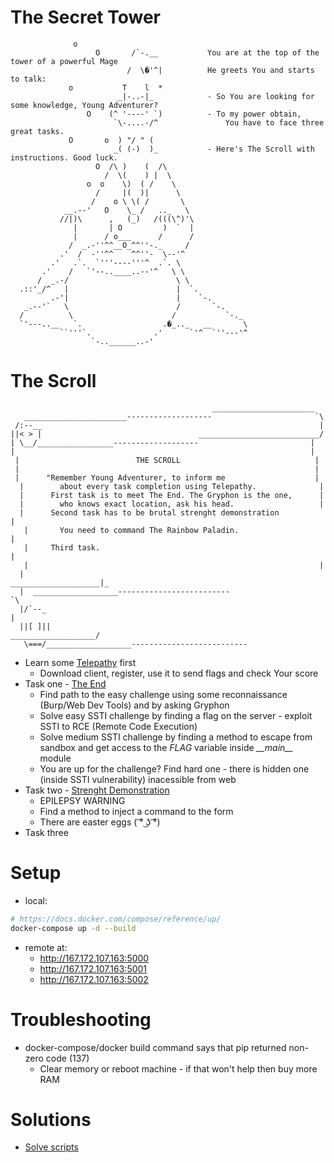 # The Secret Tower

```
              o                             
                   O       /`-.__           You are at the top of the tower of a powerful Mage
                          /  \�'^|          He greets You and starts to talk:
             o           T    l  *
                        _|-..-|_            - So You are looking for some knowledge, Young Adventurer?
                 O    (^ '----' `)          - To my power obtain,
                       `\-....-/^               You have to face three great tasks.
             O       o  ) "/ " (              
                       _( (-)  )_           - Here's The Scroll with instructions. Good luck.
                   O  /\ )    (  /\         
                     /  \(    ) |  \
                 o  o    \)  ( /    \
                   /     |(  )|      \
                  /    o \ \( /       \
            __.--'   O    \_ /   .._   \
           //|)\      ,   (_)   /(((\^)'\
              |       | O         )  `  |
              |      / o___      /      /
             /  _.-''^^__O_^^''-._     /
           .'  /  -''^^    ^^''-  \--'^
         .'   .`.  `'''----'''^  .`. \
       .'    /   `'--..____..--'^   \ \
      /  _.-/                        \ \
  .::'_/^   |                        |  `.
         .-'|                        |    `-.
   _.--'`   \                        /       `-.
  /          \                      /           `-._
  `'---..__   `.                  .�_.._   __       \
           ``'''`.              .'      `'^  `''---'^
                  `-..______..-'
```

# The Scroll

```
                                             _______________________
   _______________________-------------------                       `\
 /:--__                                                              |
||< > |                                   ___________________________/
| \__/_________________-------------------                         |
|                                                                  |
 |                          THE SCROLL                              |
 |                                                                  |
 |      "Remember Young Adventurer, to inform me                    |
  |        about every task completion using Telepathy.              |
  |      First task is to meet The End. The Gryphon is the one,      |
  |        who knows exact location, ask his head.                   |
  |      Second task has to be brutal strenght demonstration          |
   |       You need to command The Rainbow Paladin.                   |
   |     Third task.                                                  |
   |                                                                 |
  |                                              ____________________|_
  |  ___________________-------------------------                      `\
  |/`--_                                                                 |
  ||[ ]||                                            ___________________/
   \===/___________________--------------------------
```

* Learn some [Telepathy](/flag_server) first
  * Download client, register, use it to send flags and check Your score
* Task one - [The End](/task1)  
  * Find path to the easy challenge using some reconnaissance (Burp/Web Dev Tools) and by asking Gryphon
  * Solve easy SSTI challenge by finding a flag on the server - exploit SSTI to RCE (Remote Code Execution)
  * Solve medium SSTI challenge by finding a method to escape from sandbox and get access to the *FLAG* variable inside *_\_main__* module
  * You are up for the challenge? Find hard one - there is hidden one (inside SSTI vulnerability) inacessible from web
* Task two - [Strenght Demonstration](/task2)
  * EPILEPSY WARNING
  * Find a method to inject a command to the form
  * There are easter eggs ( ͡° ͜ʖ ͡°)
* Task three


# Setup
* local:
```sh
# https://docs.docker.com/compose/reference/up/
docker-compose up -d --build
```
* remote at:
  * http://167.172.107.163:5000
  * http://167.172.107.163:5001
  * http://167.172.107.163:5002

# Troubleshooting
  * docker-compose/docker build command says that pip returned non-zero code (137)
    * Clear memory or reboot machine - if that won't help then buy more RAM

# Solutions
* [Solve scripts](/solve)